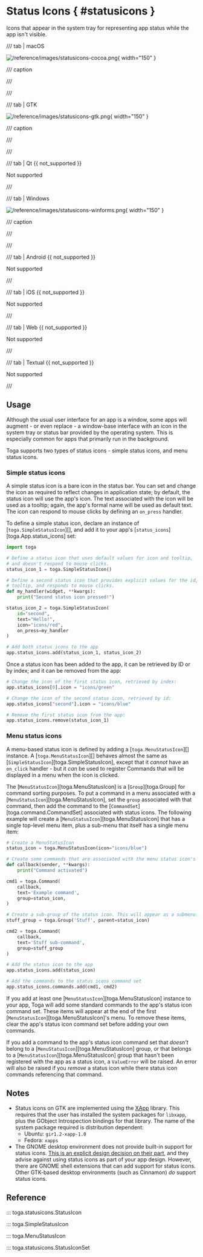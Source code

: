 # Status Icons  { #statusicons }

Icons that appear in the system tray for representing app status while the app isn't visible.

/// tab | macOS

![/reference/images/statusicons-cocoa.png](/reference/images/statusicons-cocoa.png){ width="150" }

/// caption

///

<!-- TODO: Update alt text -->

///

/// tab | GTK

![/reference/images/statusicons-gtk.png](/reference/images/statusicons-gtk.png){ width="150" }

/// caption

///

<!-- TODO: Update alt text -->

///

/// tab | Qt {{ not_supported }}

Not supported

///

/// tab | Windows

![/reference/images/statusicons-winforms.png](/reference/images/statusicons-winforms.png){ width="150" }

/// caption

///

<!-- TODO: Update alt text -->

///

/// tab | Android {{ not_supported }}

Not supported

///

/// tab | iOS {{ not_supported }}

Not supported

///

/// tab | Web {{ not_supported }}

Not supported

///

/// tab | Textual {{ not_supported }}

Not supported

///

## Usage

Although the usual user interface for an app is a window, some apps will augment - or even replace - a window-base interface with an icon in the system tray or status bar provided by the operating system. This is especially common for apps that primarily run in the background.

Toga supports two types of status icons - simple status icons, and menu status icons.

### Simple status icons

A simple status icon is a bare icon in the status bar. You can set and change the icon as required to reflect changes in application state; by default, the status icon will use the app's icon. The text associated with the icon will be used as a tooltip; again, the app's formal name will be used as default text. The icon can respond to mouse clicks by defining an `on_press` handler.

To define a simple status icon, declare an instance of [`toga.SimpleStatusIcon`][], and add it to your app's [`status_icons`][toga.App.status_icons] set:

```python
import toga

# Define a status icon that uses default values for icon and tooltip,
# and doesn't respond to mouse clicks.
status_icon_1 = toga.SimpleStatusIcon()

# Define a second status icon that provides explicit values for the id, icon and
# tooltip, and responds to mouse clicks.
def my_handler(widget, **kwargs):
    print("Second status icon pressed!")

status_icon_2 = toga.SimpleStatusIcon(
    id="second",
    text="Hello!",
    icon="icons/red",
    on_press=my_handler
)

# Add both status icons to the app
app.status_icons.add(status_icon_1, status_icon_2)
```

Once a status icon has been added to the app, it can be retrieved by ID or by index; and it can be removed from the app:

```python
# Change the icon of the first status icon, retrieved by index:
app.status_icons[0].icon = "icons/green"

# Change the icon of the second status icon, retrieved by id:
app.status_icons["second"].icon = "icons/blue"

# Remove the first status icon from the app:
app.status_icons.remove(status_icon_1)
```

### Menu status icons

A menu-based status icon is defined by adding a [`toga.MenuStatusIcon`][] instance. A [`toga.MenuStatusIcon`][] behaves almost the same as [`SimpleStatusIcon`][toga.SimpleStatusIcon], except that it *cannot* have an `on_click` handler - but it *can* be used to register Commands that will be displayed in a menu when the icon is clicked.

The [`MenuStatusIcon`][toga.MenuStatusIcon] is a [`Group`][toga.Group] for command sorting purposes. To put a command in a menu associated with a [`MenuStatusIcon`][toga.MenuStatusIcon], set the `group` associated with that command, then add the command to the [`CommandSet`][toga.command.CommandSet] associated with status icons. The following example will create a [`MenuStatusIcon`][toga.MenuStatusIcon] that has a single top-level menu item, plus a sub-menu that itself has a single menu item:

```python
# Create a MenuStatusIcon
status_icon = toga.MenuStatusIcon(icon="icons/blue")

# Create some commands that are associated with the menu status icon's group.
def callback(sender, **kwargs):
    print("Command activated")

cmd1 = toga.Command(
    callback,
    text='Example command',
    group=status_icon,
)

# Create a sub-group of the status icon. This will appear as a submenu.
stuff_group = toga.Group('Stuff', parent=status_icon)

cmd2 = toga.Command(
    callback,
    text='Stuff sub-command',
    group=stuff_group
)

# Add the status icon to the app
app.status_icons.add(status_icon)

# Add the commands to the status icons command set
app.status_icons.commands.add(cmd1, cmd2)
```

If you add at least one [`MenuStatusIcon`][toga.MenuStatusIcon] instance to your app, Toga will add some standard commands to the app's status icon command set. These items will appear at the end of the first [`MenuStatusIcon`][toga.MenuStatusIcon]'s menu. To remove these items, clear the app's status icon command set before adding your own commands.

If you add a command to the app's status icon command set that *doesn't* belong to a [`MenuStatusIcon`][toga.MenuStatusIcon] group, or that belongs to a [`MenuStatusIcon`][toga.MenuStatusIcon] group that hasn't been registered with the app as a status icon, a `ValueError` will be raised. An error will also be raised if you *remove* a status icon while there status icon commands referencing that command.

## Notes

- Status icons on GTK are implemented using the [XApp](https://github.com/linuxmint/xapp) library. This requires that the user has installed the system packages for `libxapp`, plus the GObject Introspection bindings for that library. The name of the system package required is distribution dependent:
  - Ubuntu: `gir1.2-xapp-1.0`
  - Fedora: `xapps`
- The GNOME desktop environment does not provide built-in support for status icons. [This is an explicit design decision on their part](https://blogs.gnome.org/aday/2017/08/31/status-icons-and-gnome/), and they advise against using status icons as part of your app design. However, there are GNOME shell extensions that can add support for status icons. Other GTK-based desktop environments (such as Cinnamon) *do* support status icons.

## Reference

::: toga.statusicons.StatusIcon

::: toga.SimpleStatusIcon

::: toga.MenuStatusIcon

::: toga.statusicons.StatusIconSet
